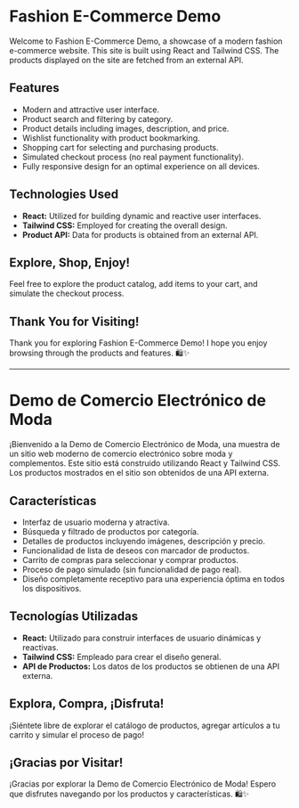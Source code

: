 # Fashion E-Commerce Demo

Welcome to Fashion E-Commerce Demo, a showcase of a modern fashion e-commerce website. This site is built using React and Tailwind CSS. The products displayed on the site are fetched from an external API.

## Features
- Modern and attractive user interface.
- Product search and filtering by category.
- Product details including images, description, and price.
- Wishlist functionality with product bookmarking.
- Shopping cart for selecting and purchasing products.
- Simulated checkout process (no real payment functionality).
- Fully responsive design for an optimal experience on all devices.

## Technologies Used
- **React:** Utilized for building dynamic and reactive user interfaces.
- **Tailwind CSS:** Employed for creating the overall design.
- **Product API:** Data for products is obtained from an external API.

## Explore, Shop, Enjoy!
Feel free to explore the product catalog, add items to your cart, and simulate the checkout process.

## Thank You for Visiting!
Thank you for exploring Fashion E-Commerce Demo! I hope you enjoy browsing through the products and features. 🛍️✨  

---

# Demo de Comercio Electrónico de Moda

¡Bienvenido a la Demo de Comercio Electrónico de Moda, una muestra de un sitio web moderno de comercio electrónico sobre moda y complementos. Este sitio está construido utilizando React y Tailwind CSS. Los productos mostrados en el sitio son obtenidos de una API externa.

## Características
- Interfaz de usuario moderna y atractiva.
- Búsqueda y filtrado de productos por categoría.
- Detalles de productos incluyendo imágenes, descripción y precio.
- Funcionalidad de lista de deseos con marcador de productos.
- Carrito de compras para seleccionar y comprar productos.
- Proceso de pago simulado (sin funcionalidad de pago real).
- Diseño completamente receptivo para una experiencia óptima en todos los dispositivos.

## Tecnologías Utilizadas
- **React:** Utilizado para construir interfaces de usuario dinámicas y reactivas.
- **Tailwind CSS:** Empleado para crear el diseño general.
- **API de Productos:** Los datos de los productos se obtienen de una API externa.

## Explora, Compra, ¡Disfruta!
¡Siéntete libre de explorar el catálogo de productos, agregar artículos a tu carrito y simular el proceso de pago!

## ¡Gracias por Visitar!
¡Gracias por explorar la Demo de Comercio Electrónico de Moda! Espero que disfrutes navegando por los productos y características. 🛍️✨  

